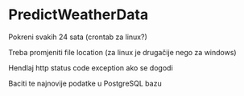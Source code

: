 # PredictWeatherData

Pokreni svakih 24 sata (crontab za linux?)

Treba promjeniti file location (za linux je drugačije nego za windows)

Hendlaj http status code exception ako se dogodi

Baciti te najnovije podatke u PostgreSQL bazu
